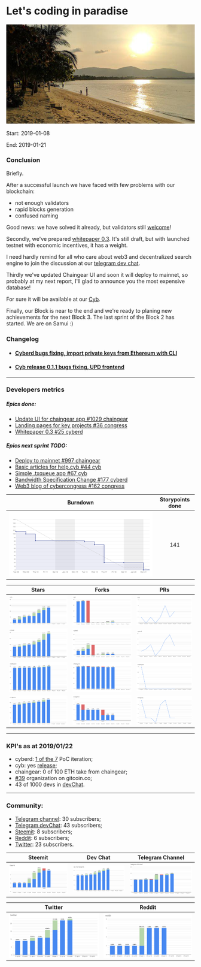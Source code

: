 # Let's coding in paradise

![pic](pic.jpg)

Start: 2019-01-08

End: 2019-01-21

### Сonclusion

Briefly.

After a successful launch we have faced with few problems with our blockchain:
- not enough validators
- rapid blocks generation
- confused naming

Good news: we have solved it already, but validators still [welcome](https://github.com/cybercongress/cyberd/blob/master/docs/run_validator.md)!

Secondly, we've prepared [whitepaper 0.3](https://github.com/cybercongress/cyberd/blob/master/docs/cyberd.md). It's still draft, but with launched testnet with economic incentives, it has a weight.

I need hardly remind for all who care about web3 and decentralized search engine to join the discussion at our [telegram dev chat](https://t.me/fuckgoogle).

Thirdly we've updated Chaingear UI and soon it will deploy to mainnet, so probably at my next report, I'll glad to announce you the most expensive database!

For sure it will be available at our [Cyb](https://github.com/cybercongress/cyb/releases).

Finally, our Block is near to the end and we're ready to planing new achievements for the next Block 3. The last sprint of the Block 2 has started. We are on Samui :)

### Changelog

- #### [Cyberd bugs fixing, import private keys from Ethereum with CLI](https://github.com/cybercongress/cyberd/blob/master/CHANGELOG.md#unreleased)
- #### [Cyb release 0.1.1 bugs fixing, UPD frontend](https://github.com/cybercongress/cyb/releases/tag/v0.1.1)

 ---

### Developers metrics

##### Epics done:
- [Update UI for chaingear app #1029 chaingear](https://github.com/cybercongress/chaingear/issues/1029)
- [Landing pages for key projects #36 congress](https://github.com/cybercongress/congress/issues/36)
- [Whitepaper 0.3 #25 cyberd](https://github.com/cybercongress/cyberd/issues/25)

##### Epics next sprint TODO:
- [Deploy to mainnet #997 chaingear](https://github.com/cybercongress/chaingear/issues/997)
- [Basic articles for help.cyb #44 cyb](https://github.com/cybercongress/cyb/issues/44)
- [Simple .txqueue app #67 cyb](https://github.com/cybercongress/cyb/issues/67)
- [Bandwidth Specification Change #177 cyberd](https://github.com/cybercongress/cyberd/issues/177)
- [Web3 blog of cybercongress #162 congress](https://github.com/cybercongress/congress/issues/162)


Burndown | Storypoints done
:---: | :---:
![burndown-report](BD.png) | 141

Stars | Forks | PRs
:---: | :---: |:---:
![stars](cyb-stars.png) |![forks](cyb-forks.png) |![PRs](cyb-PRs.png)
![stars](cyberd-stars.png) |![forks](cyberd-forks.png) |![PRs](cyberd-PRs.png)
![stars](chaingear-stars.png) |![forks](chaingear-forks.png) |![PRs](chaingear-PRs.png)
![stars](congress-stars.png) |![forks](congress-forks.png) |![PRs](congress-PRs.png)

---

### KPI's as at 2019/01/22

- cyberd: [1 of the 7](https://github.com/cybercongress/cyberd/blob/master/CHANGELOG.md#010-2019-01-03) PoC iteration;
- cyb: yes [release](https://github.com/cybercongress/cyb/releases/tag/v0.1.1);
- chaingear: 0 of 100 ETH take from chaingear;
- [#39](https://gitcoin.co/profile/cybercongress) organization on gitcoin.co;
- 43 of 1000 devs in [devChat](https://t.me/fuckgoogle).

---

### Community:

- [Telegram channel](https://t.me/cybercongress): 30 subscribers;
- [Telegram devChat](https://t.me/fuckgoogle): 43 subscribers;
- [Steemit](https://steemit.com/@cybercongress): 8 subscribers;
- [Reddit](https://www.reddit.com/r/cybercongress): 6 subscribers;
- [Twitter](https://twitter.com/cyber_devs): 23 subscribers.

Steemit | Dev Chat | Telegram Channel
:---: | :---: |:---:
![stemmit](steemit.png) |![devchat](devChat.png) |![telegram](telegram.png)

Twitter | Reddit
:---:|:---:|
![twitter](twitter.png)|![reddit](reddit.png)
